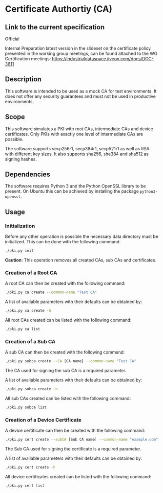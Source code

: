 # Certificate Authortiy (CA)

## Link to the current specification
Official

Internal Preparation
latest version in the slideset on the certificate policy presented in the working group meetings, can be found attached to the WG Certification meetings: https://industrialdataspace.jiveon.com/docs/DOC-3611

## Description

This software is intended to be used as a mock CA for test environments. It does not offer any security guarantees and must not be used in productive environments.

## Scope

This software simulates a PKI with root CAs, intermediate CAs and device certificates. Only PKIs with exactly one level of intermediate CAs are possible.

The software supports secp256r1, secp384r1, secp521r1 as well as RSA with different key sizes. It also supports sha256, sha384 and sha512 as signing hashes.

## Dependencies

The software requires Python 3 and the Python OpenSSL library to be present. On Ubuntu this can be achieved by installing the package `python3-openssl`.

## Usage

### Initialization

Before any other operation is possible the necessary data directory must be initialized. This can be done with the following command:
```bash
./pki.py init
```
**Caution:** This operation removes all created CAs, sub CAs and certificates.

### Creation of a Root CA

A root CA can then be created with the following command:
```bash
./pki.py ca create --common-name "Test CA"
```
A list of available parameters with their defaults can be obtained by:
```bash
./pki.py ca create -h
```
All root CAs created can be listed with the following command:
```bash
./pki.py ca list
```

### Creation of a Sub CA

A sub CA can then be created with the following command:
```bash
./pki.py subca create --CA [CA name] --common-name "Test CA"
```
The CA used for signing the sub CA is a required parameter.

A list of available parameters with their defaults can be obtained by:
```bash
./pki.py subca create -h
```
All sub CAs created can be listed with the following command:
```bash
./pki.py subca list
```

### Creation of a Device Certificate

A device certificate can then be created with the following command:
```bash
./pki.py cert create --subCA [Sub CA name] --common-name "example.com"
```
The Sub CA used for signing the certificate is a required parameter.

A list of available parameters with their defaults can be obtained by:
```bash
./pki.py cert create -h
```
All device certificates created can be listed with the following command:
```bash
./pki.py cert list
```
